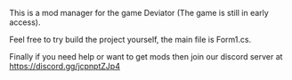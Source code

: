 This is a mod manager for the game Deviator (The game is still in early access).	

Feel free to try build the project yourself,
the main file is Form1.cs.

Finally if you need help or want to get mods then join our discord server at https://discord.gg/jcpnptZJp4
